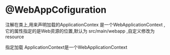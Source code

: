 


# @WebAppCofiguration

注解在类上,用来声明加载的ApplicationContex 是一个WebApplicationContext ,它的属性指定的是Web资源的位置,默认为 src/main/webapp ,自定义修改为 resource

指定加载 ApplicationContext是一个WebApplicationContext
